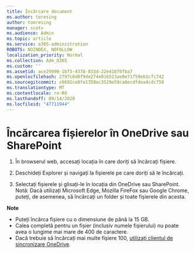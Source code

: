 ```yaml
---
title: Încărcare document
ms.author: toresing
author: tomresing
manager: scotv
ms.audience: Admin
ms.topic: article
ms.service: o365-administration
ROBOTS: NOINDEX, NOFOLLOW
localization_priority: Normal
ms.collection: Adm_O365
ms.custom: ''
ms.assetid: ace29990-1bf3-4378-833d-22e418f0fba7
ms.openlocfilehash: 2797c6d0f9de274e016523ae0e71f59eb1cfc742
ms.sourcegitcommit: c6692ce0fa1358ec3529e59ca0ecdfdea4cdc759
ms.translationtype: MT
ms.contentlocale: ro-RO
ms.lasthandoff: 09/14/2020
ms.locfileid: "47711944"
---
```

# <a name="upload-files-to-onedrive-or-sharepoint"></a>Încărcarea fișierelor în OneDrive sau SharePoint

1. În browserul web, accesați locația în care doriți să încărcați fișiere.
    
2. Deschideți Explorer și navigați la fișierele pe care doriți să le încărcați.
    
3. Selectați fișierele și glisați-le în locația din OneDrive sau SharePoint. Notă: Dacă utilizați Microsoft Edge, Mozilla FireFox sau Google Chrome, puteți, de asemenea, să încărcați un folder și toate fișierele din acesta.
    
**Note**

- Puteți încărca fișiere cu o dimensiune de până la 15 GB. 
- Calea completă pentru un fișier (inclusiv numele fișierului) nu poate avea o lungime mai mare de 400 de caractere. 
- Dacă trebuie să încărcați mai multe fișiere 100, [utilizați clientul de sincronizare OneDrive](https://go.microsoft.com/fwlink/?linkid=866427). 
  

